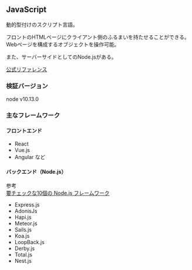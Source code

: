 ## JavaScript
動的型付けのスクリプト言語。

フロントのHTMLページにクライアント側のふるまいを持たせることができる。Webページを構成するオブジェクトを操作可能。

また、サーバーサイドとしてのNode.jsがある。

[公式リファレンス](https://developer.mozilla.org/ja/docs/Web/JavaScript/Reference)

### 検証バージョン
node v10.13.0

### 主なフレームワーク
#### フロントエンド
- React
- Vue.js
- Angular
など

#### バックエンド（Node.js）
参考  
[要チェックな10個の Node.js フレームワーク](https://qiita.com/ymasaoka/items/3db3f44990911a181ffc)
- Express.js
- AdonisJs
- Hapi.js
- Meteor.js
- Sails.js
- Koa.js
- LoopBack.js
- Derby.js
- Total.js
- Nest.js
